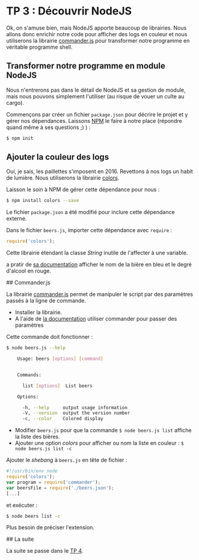 # TP 3 : Découvrir NodeJS

Ok, on s'amuse bien, mais NodeJS apporte beaucoup de librairies. Nous allons
donc enrichir notre code pour afficher des logs en couleur et nous utiliserons
la librairie [commander.js](https://www.npmjs.com/package/commander) pour transformer
notre programme en véritable programme shell.

## Transformer notre programme en module NodeJS

Nous n'entrerons pas dans le détail de NodeJS et sa gestion de module,
mais nous pouvons simplement l'utiliser (au risque de vouer un culte au cargo).

Commençons par créer un fichier `package.json` pour décrire le projet et y
gérer nos dépendances. Laissons [NPM](https://www.npmjs.com/) le faire à notre
place (répondre quand même à ses questions ;) ) :

```bash
$ npm init
```

## Ajouter la couleur des logs

Oui, je sais, les paillettes s'imposent en 2016. Revettons à nos logs un
habit de lumière. Nous utiliserons la librairie [colors](https://www.npmjs.com/package/colors).

Laisson le soin à NPM de gérer cette dépendance pour nous :

```bash
$ npm install colors --save
```

Le fichier `package.json` a été modifié pour inclure cette dépendance externe.

Dans le fichier `beers.js`, importer cette dépendance avec `require` :

```javascript
require('colors');
```

Cette librairie étendant la classe *String* inutile de l'affecter à une variable.

a pratir de [sa documentation](https://github.com/Marak/colors.js) afficher
le nom de la bière en bleu et le degré d'alcool en rouge.

## Commander.js

La librairie [commander.js](https://www.npmjs.com/package/commander) permet
de manipuler le script par des paramètres passés à la ligne de commande.

- Installer la librairie.
- A l'aide de [la documentation](https://github.com/tj/commander.js) utiliser commander pour passer des paramètres

Cette commande doit fonctionner :

```bash
$ node beers.js --help

    Usage: beers [options] [command]


    Commands:

      list [options]  List beers

    Options:

      -h, --help     output usage information
      -V, --version  output the version number
      -c, --color    Colored display
```

- Modifier `beers.js` pour que la commande `$ node beers.js list` affiche la liste des bières.
- Ajouter une option *colors* pour afficher ou nom la liste en couleur : `$ node beers.js list -c`

Ajouter le *shebang* à `beers.js` en tête de fichier :

```javascript
#!/usr/bin/env node
require('colors');
var program = require('commander');
var beersFile = require('./beers.json');
[...]
```

et exécuter :

```bash
$ node beers list -c
```

Plus besoin de préciser l'extension.

## La suite

La suite se passe dans le [TP 4](../tp4).
